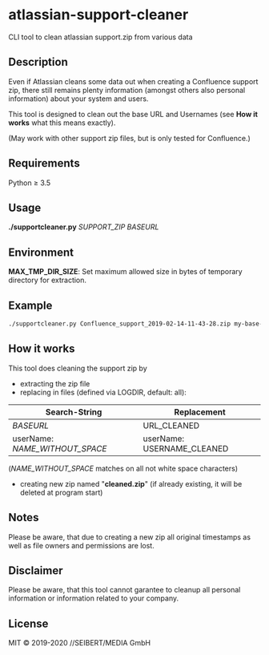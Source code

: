 # atlassian-support-cleaner
CLI tool to clean atlassian support.zip from various data

Description
---

Even if Atlassian cleans some data out when creating a Confluence support zip, there still remains plenty information (amongst others also personal information) about your system and users.

This tool is designed to clean out the base URL and Usernames (see **How it works** what this means exactly). 

(May work with other support zip files, but is only tested for Confluence.)

Requirements
---

Python &ge; 3.5


Usage
--- 

**./supportcleaner.py** _SUPPORT_ZIP_ _BASEURL_

Environment
---
**MAX_TMP_DIR_SIZE**: Set maximum allowed size in bytes of temporary directory for extraction.

Example
---
```bash
./supportcleaner.py Confluence_support_2019-02-14-11-43-28.zip my-base-url.net
```

How it works
---

This tool does cleaning the support zip by
- extracting the zip file
- replacing in files (defined via LOGDIR, default: all):

|Search-String|Replacement|
|---|---|
|_BASEURL_|URL_CLEANED|
|userName: _NAME_WITHOUT_SPACE_|userName: USERNAME_CLEANED|

(_NAME_WITHOUT_SPACE_ matches on all not white space characters)

- creating new zip named "**cleaned.zip**" (if already existing, it will be deleted at program start)

Notes
---

Please be aware, that due to creating a new zip all original timestamps as well as file owners and permissions are lost.

Disclaimer
---

Please be aware, that this tool cannot garantee to cleanup all personal information or information related to your company.

License
---

MIT &copy; 2019-2020 //SEIBERT/MEDIA GmbH